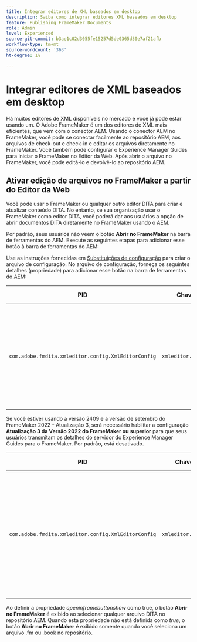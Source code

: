 ```yaml
---
title: Integrar editores de XML baseados em desktop
description: Saiba como integrar editores XML baseados em desktop
feature: Publishing FrameMaker Documents
role: Admin
level: Experienced
source-git-commit: b3ae1c02d3055fe15257d5de0365d30e7af21afb
workflow-type: tm+mt
source-wordcount: '363'
ht-degree: 1%

---
```


# Integrar editores de XML baseados em desktop

Há muitos editores de XML disponíveis no mercado e você já pode estar usando um. O Adobe FrameMaker é um dos editores de XML mais eficientes, que vem com o conector AEM. Usando o conector AEM no FrameMaker, você pode se conectar facilmente ao repositório AEM, aos arquivos de check-out e check-in e editar os arquivos diretamente no FrameMaker. Você também pode configurar o Experience Manager Guides para iniciar o FrameMaker no Editor da Web. Após abrir o arquivo no FrameMaker, você pode editá-lo e devolvê-lo ao repositório AEM.

## Ativar edição de arquivos no FrameMaker a partir do Editor da Web

Você pode usar o FrameMaker ou qualquer outro editor DITA para criar e atualizar conteúdo DITA. No entanto, se sua organização usar o FrameMaker como editor DITA, você poderá dar aos usuários a opção de abrir documentos DITA diretamente no FrameMaker usando o AEM.


Por padrão, seus usuários não veem o botão **Abrir no FrameMaker** na barra de ferramentas do AEM. Execute as seguintes etapas para adicionar esse botão à barra de ferramentas do AEM:

Use as instruções fornecidas em [Substituições de configuração](download-install-additional-config-override.md#) para criar o arquivo de configuração. No arquivo de configuração, forneça os seguintes detalhes \(propriedade\) para adicionar esse botão na barra de ferramentas do AEM:


| PID | Chave de propriedade | Valor de propriedade |
|---|------------|--------------|
| `com.adobe.fmdita.xmleditor.config.XmlEditorConfig` | `xmleditor.openinframebuttonshow` | Booleano \(true/false\). Se você quiser mostrar o botão **Abrir no FrameMaker**, defina essa propriedade como verdadeira. <br> **Valor padrão**: falso |



Se você estiver usando a versão 2409 e a versão de setembro do FrameMaker 2022 - Atualização 3, será necessário habilitar a configuração **Atualização 3 da Versão 2022 do FrameMaker ou superior** para que seus usuários transmitam os detalhes do servidor do Experience Manager Guides para o FrameMaker.  Por padrão, está desativado.


| PID | Chave de propriedade | Valor de propriedade |
|---|------------|--------------|
| `com.adobe.fmdita.xmleditor.config.XmlEditorConfig` | `xmleditor.openinframe2022above` | Booleano \(true/false\). Se você estiver usando a versão de setembro do FrameMaker 2022 - Atualização 3, defina essa propriedade como true. <br> **Valor padrão**: falso |



Ao definir a propriedade *openinframebuttonshow* como true, o botão **Abrir no FrameMaker** é exibido ao selecionar qualquer arquivo DITA no repositório AEM. Quando esta propriedade não está definida como *true*, o botão **Abrir no FrameMaker** é exibido somente quando você seleciona um arquivo .fm ou .book no repositório.



